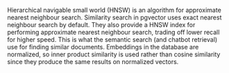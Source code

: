 Hierarchical navigable small world (HNSW) is an algorithm for approximate nearest neighbour search. Similarity search in pgvector uses exact nearest neighbour search by default. They also provide a HNSW index for performing approximate nearest neighbour search, trading off lower recall for higher speed. This is what the semantic search (and chatbot retrieval) use for finding similar documents. Embeddings in the database are normalized, so inner product similarity is used rather than cosine similarity since they produce the same results on normalized vectors.
